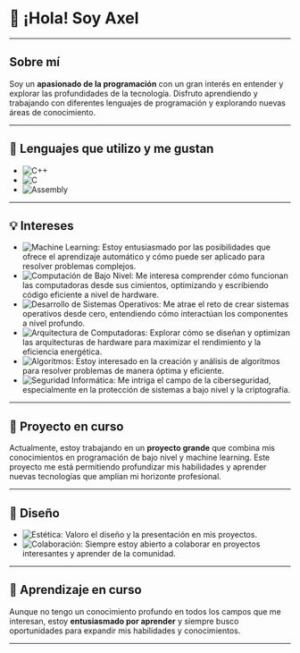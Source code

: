 # 👋 ¡Hola! Soy **Axel**

---

## Sobre mí

Soy un **apasionado de la programación** con un gran interés en entender y explorar las profundidades de la tecnología. Disfruto aprendiendo y trabajando con diferentes lenguajes de programación y explorando nuevas áreas de conocimiento.

---

## 🔧 Lenguajes que utilizo y me gustan

- ![C++](https://img.shields.io/badge/C++-00599C?style=for-the-badge&logo=cplusplus&logoColor=white)
- ![C](https://img.shields.io/badge/C-00599C?style=for-the-badge&logo=c&logoColor=white)
- ![Assembly](https://img.shields.io/badge/Assembly-6E4C13?style=for-the-badge&logo=asm&logoColor=white)

---

## 💡 Intereses

- ![Machine Learning](https://img.shields.io/badge/Machine%20Learning-FF6F61?style=for-the-badge&logo=ml&logoColor=white): Estoy entusiasmado por las posibilidades que ofrece el aprendizaje automático y cómo puede ser aplicado para resolver problemas complejos.
- ![Computación de Bajo Nivel](https://img.shields.io/badge/Computación%20Bajo%20Nivel-000000?style=for-the-badge&logo=hardware&logoColor=white): Me interesa comprender cómo funcionan las computadoras desde sus cimientos, optimizando y escribiendo código eficiente a nivel de hardware.
- ![Desarrollo de Sistemas Operativos](https://img.shields.io/badge/Desarrollo%20de%20Sistemas%20Operativos-2F4F4F?style=for-the-badge&logo=linux&logoColor=white): Me atrae el reto de crear sistemas operativos desde cero, entendiendo cómo interactúan los componentes a nivel profundo.
- ![Arquitectura de Computadoras](https://img.shields.io/badge/Arquitectura%20de%20Computadoras-8B0000?style=for-the-badge&logo=microchip&logoColor=white): Explorar cómo se diseñan y optimizan las arquitecturas de hardware para maximizar el rendimiento y la eficiencia energética.
- ![Algoritmos](https://img.shields.io/badge/Algoritmos-FFA500?style=for-the-badge&logo=codeforces&logoColor=white): Estoy interesado en la creación y análisis de algoritmos para resolver problemas de manera óptima y eficiente.
- ![Seguridad Informática](https://img.shields.io/badge/Seguridad%20Informática-4B0082?style=for-the-badge&logo=security&logoColor=white): Me intriga el campo de la ciberseguridad, especialmente en la protección de sistemas a bajo nivel y la criptografía.

---

## 🚀 Proyecto en curso

Actualmente, estoy trabajando en un **proyecto grande** que combina mis conocimientos en programación de bajo nivel y machine learning. Este proyecto me está permitiendo profundizar mis habilidades y aprender nuevas tecnologías que amplían mi horizonte profesional.

---

## 🎨 Diseño

- ![Estética](https://img.shields.io/badge/Estética-E34F26?style=for-the-badge&logo=html5&logoColor=white): Valoro el diseño y la presentación en mis proyectos.
- ![Colaboración](https://img.shields.io/badge/Colaboración-00D084?style=for-the-badge&logo=git&logoColor=white): Siempre estoy abierto a colaborar en proyectos interesantes y aprender de la comunidad.

---

## 🌱 Aprendizaje en curso

Aunque no tengo un conocimiento profundo en todos los campos que me interesan, estoy **entusiasmado por aprender** y siempre busco oportunidades para expandir mis habilidades y conocimientos.

---

